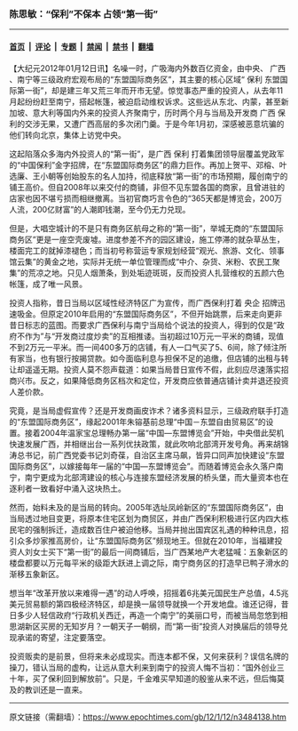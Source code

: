 ### 陈思敏：“保利”不保本 占领“第一街”

---

#### [首页](../../../..?n3484138) &nbsp;|&nbsp; [评论](../../../../../epoch-comment?n3484138) &nbsp;|&nbsp; [专题](../../../../../epoch-special?n3484138) &nbsp;|&nbsp; [禁闻](../../../../../epoch-news?n3484138) &nbsp;|&nbsp; [禁书](../../../../../books?n3484138) &nbsp;|&nbsp; [翻墙](https://github.com/gfw-breaker/nogfw/blob/master/README.md?n3484138)


<div class="post_content" id="artbody" itemprop="articleBody">
 <!-- article content begin -->
 <p>
  【大纪元2012年01月12日讯】名噪一时，广吸海内外数百亿资金，由中央、
  <ok href="https://www.epochtimes.com/gb/tag/%E5%B9%BF%E8%A5%BF.html">
   广西
  </ok>
  、南宁等三级政府宏观布局的“东盟国际商务区”，其主要的核心区域“
  <ok href="https://www.epochtimes.com/gb/tag/%E4%BF%9D%E5%88%A9.html">
   保利
  </ok>
  东盟国际第一街”，却是建三年又荒三年而开市无望。惊觉事态严重的投资人，从去年11月起纷纷赶至南宁，搭起帐篷，被迫启动维权诉求。这些远从东北、内蒙，甚至新加坡、意大利等国内外来的投资人齐聚南宁，历时两个月与当局及开发商
  <ok href="https://www.epochtimes.com/gb/tag/%E5%B9%BF%E8%A5%BF.html">
   广西
  </ok>
  保利的交涉无果，又遭广西高层的多次闭门羹。于是今年1月初，深感被恶意坑骗的他们转向北京，集体上访党中央。
 </p>
 <p>
  这起陷落众多海内外投资人的“第一街”，是广西
  <ok href="https://www.epochtimes.com/gb/tag/%E4%BF%9D%E5%88%A9.html">
   保利
  </ok>
  打着集团领导层覆盖党政军的“中国保利”金字招牌，在“东盟国际商务区”的鼎力巨作。再加上贺平、邓榕、叶选廉、王小朝等创始股东的名人加持，彻底释放“第一街”的市场预期，履创南宁的铺王高价。但自2008年以来交付的商铺，非但不见东盟各国的商家，且曾进驻的店家也因不堪亏损而相继撤离。当初官商巧言令色的“365天都是博览会，200万人流，200亿财富”的人潮即钱潮，至今仍无力兑现。
 </p>
 <p>
  但是，大唱空城计的不是只有商务区航母之称的“第一街”，举城无商的“东盟国际商务区”更是一座空壳废墟。进度参差不齐的园区建设，施工停滞的就杂草丛生，楼面完工的就掉漆褪色；而当初号称营运专家规划经营“观光、旅游、文化、领事馆云集”的黄金之地，实际并无统一单位管理而成“中介、杂货、米粉、农民工聚集”的荒凉之地。只见人烟萧条，到处垢迹斑斑，反而投资人扎营维权的五颜六色帐篷，成了唯一风景。
 </p>
 <p>
  投资人指称，昔日当局以区域性经济特区广为宣传，而广西保利打着
  <ok href="https://www.epochtimes.com/gb/tag/%E5%A4%AE%E4%BC%81.html">
   央企
  </ok>
  招牌迅速吸金。但原定2010年启用的“东盟国际商务区”，不但开始跳票，后来走向更非昔日标志的蓝图。而要求广西保利与南宁当局给个说法的投资人，得到的仅是“政府不作为”与“开发商过度炒卖”的互相推诿。当初超过10万元一平米的商铺，现值不到2万元一平米。而一间400多万的店铺，有人一口气买了5、6间，除了倾注所有家当，也有银行按揭贷款。如今面临利息与担保不足的追缴，但店铺的出租与转让却遥遥无期。投资人莫不怨声载道：如果当局昔日宣传不假，此刻应尽速落实招商兴市。反之，如果降低商务区档次和定位，开发商应依普通店铺计卖并退还投资人差价款。
 </p>
 <p>
  究竟，是当局虚假宣传？还是开发商画皮诈术？诸多资料显示，三级政府联手打造的“东盟国际商务区”，缘起2001年朱镕基前总理“中国－东盟自由贸易区”的设置。接着2004年温家宝总理畅办第一届“中国—东盟博览会”开始，中央借此契机快速发展广西，并相继出台一系列优扶政策，就此吹响北部湾开发号角。再来胡锦涛总书记，前广西党委书记刘奇葆，自治区主席马飙，皆异口同声加快建设“东盟国际商务区”，以嫁接每年一届的“中国—东盟博览会”。而随着博览会永久落户南宁，南宁更成为北部湾建设的核心与连接东盟经济发展的桥头堡，而大量资本也在逐利者一致看好中涌入这块热土。
 </p>
 <p>
  然而，始料未及的是当局的转向。2005年选址凤岭新区的“东盟国际商务区”，由当局透过地目变更，将原本住宅区划为商贸区，并由广西保利积极进行区内四大栋民宅的强制拆迁，造成数百住户被迫他移。当局并抛出国宾区礼遇的种种讯息，招引众多炒家推高房价，让“东盟国际商务区”频现地王。但就在2010年，当福建投资人刘女士买下“第一街”的最后一间商铺后，当广西某地产大老猛喊：五象新区的楼盘都要以万元每平米的级距大跃进上调之际，南宁商务区的打造早已鸭子滑水的渐移五象新区。
 </p>
 <p>
  想当年“改革开放以来难得一遇”的动人呼唤，招摇着6兆美元国民生产总值，4.5兆美元贸易额的第四极经济特区，却是换一届领导就换一个开发地盘。谁还记得，昔日多少人轻信政府“行政机关西迁，再造一个南宁”的美丽口号，而被当局忽悠到相思湖新区买房的无知岁月？一朝天子一朝纲，而“第一街”投资人对换届后的领导兑现承诺的寄望，注定要落空。
 </p>
 <p>
  投资贩卖的是前景，但将来未必成现实。而连本都不保，又何来获利？误信名牌的操刀，错认当局的虚构，让远从意大利来到南宁的投资人悔不当初：“国外创业三十年，买了保利回到解放前”。只是，千金难买早知道的殷鉴从来不远，但后悔莫及的教训还是一直来。
 </p>
 <p>
 </p>
 <!-- article content end -->
 <div id="below_article_ad">
 </div>
</div>


---

原文链接（需翻墙）：https://www.epochtimes.com/gb/12/1/12/n3484138.htm